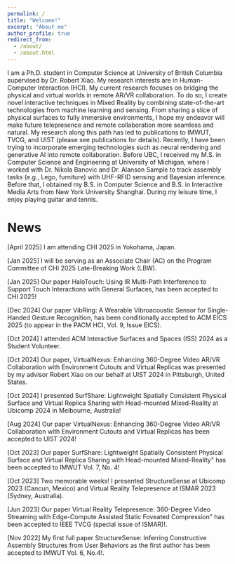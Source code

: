 ```yaml
---
permalink: /
title: "Welcome!"
excerpt: "About me"
author_profile: true
redirect_from: 
  - /about/
  - /about.html
---
```


I am a Ph.D. student in Computer Science at <a href="https://www.ubc.ca/" style="text-decoration:none" target="_blank">University of British Columbia</a> supervised by Dr. <a href="https://www.robertxiao.ca/" style="text-decoration:none" target="_blank">Robert Xiao</a>. My research interests are in Human-Computer Interaction (HCI). My current research focuses on bridging the physical and virtual worlds in remote AR/VR collaboration. To do so, I create novel interactive techniques in Mixed Reality by combining state-of-the-art technologies from machine learning and sensing. From sharing a slice of physical surfaces to fully immersive environments, I hope my endeavor will make future telepresence and remote collaboration more seamless and natural. My research along this path has led to publications to IMWUT, TVCG, and UIST (please see <a href="/publications" style="text-decoration:none">publications</a> for details). Recently, I have been trying to incorporate emerging technologies such as neural rendering and generative AI into remote collaboration. Before UBC, I received my M.S. in Computer Science and Engineering at <a href="https://umich.edu/" style="text-decoration:none" target="_blank">University of Michigan</a>, where I worked with Dr. <a href="http://www.nikolabanovic.net/" style="text-decoration:none" target="_blank">Nikola Banovic</a> and Dr. <a href="https://www.alansonsample.com/" style="text-decoration:none" target="_blank">Alanson Sample</a> to track assembly tasks (e.g., Lego, furniture) with UHF-RFID sensing and Bayesian inference. Before that, I obtained my B.S. in Computer Science and B.S. in Interactive Media Arts from <a href="https://shanghai.nyu.edu/" style="text-decoration:none" target="_blank">New York University Shanghai</a>. During my leisure time, I enjoy playing guitar and tennis.

# News
[April 2025] I am attending <a href="https://chi2025.acm.org/" style="text-decoration:none">CHI 2025</a> in Yokohama, Japan.

[Jan 2025] I will be serving as an Associate Chair (AC) on the Program Committee of <a href="https://chi2025.acm.org/for-authors/late-breaking-work/" style="text-decoration:none">CHI 2025 Late-Breaking Work (LBW)</a>.

[Jan 2025] Our paper <a href="/publications/halotouch" style="text-decoration:none">HaloTouch: Using IR Multi-Path Interference to Support Touch Interactions with General Surfaces</a>, has been accepted to <a href="https://chi2025.acm.org/" style="text-decoration:none">CHI 2025</a>!

[Dec 2024] Our paper VibRing: A Wearable Vibroacoustic Sensor for Single-Handed Gesture Recognition, has been conditionally accepted to <a href="https://eics.acm.org/2025/" style="text-decoration:none">ACM EICS 2025</a> (to appear in the <a href="https://dl.acm.org/journal/pacmhci/tracks/eics" style="text-decoration:none">PACM HCI, Vol. 9, Issue EICS</a>).

[Oct 2024] I attended <a href="https://iss2024.acm.org/" style="text-decoration:none">ACM Interactive Surfaces and Spaces (ISS) 2024</a> as a Student Volunteer.

[Oct 2024] Our paper, <a href="/publications/virtual-nexus" style="text-decoration:none">VirtualNexus: Enhancing 360-Degree Video AR/VR Collaboration with Environment Cutouts and Virtual Replicas</a> was presented by my advisor Robert Xiao on our behalf at <a href="https://uist.acm.org/2024/" style="text-decoration:none" target="_blank">UIST 2024</a> in Pittsburgh, United States.

[Oct 2024] I presented <a href="/publications/surf-share" style="text-decoration:none">SurfShare: Lightweight Spatially Consistent Physical Surface and Virtual Replica Sharing with Head-mounted Mixed-Reality</a> at <a href="https://www.ubicomp.org/ubicomp-iswc-2024/" style="text-decoration:none" target="_blank">Ubicomp 2024</a> in Melbourne, Australia!

[Aug 2024] Our paper <a href="/publications/virtual-nexus" style="text-decoration:none">VirtualNexus: Enhancing 360-Degree Video AR/VR Collaboration with Environment Cutouts and Virtual Replicas</a> has been accepted to <a href="https://uist.acm.org/2024/" style="text-decoration:none" target="_blank">UIST 2024</a>!

[Oct 2023] Our paper <a href="/publications/surf-share" style="text-decoration:none">SurfShare: Lightweight Spatially Consistent Physical Surface and Virtual Replica Sharing with Head-mounted Mixed-Reality"</a> has been accepted to <a href="https://dl.acm.org/journal/imwut" style="text-decoration:none" target="_blank">IMWUT</a> Vol. 7, No. 4!

[Oct 2023] Two memorable weeks! I presented <a href="/publications/structuresense" style="text-decoration:none">StructureSense</a> at Ubicomp 2023 (Cancun, Mexico) and <a href="/publications/vr-telepresence" style="text-decoration:none">Virtual Reality Telepresence</a> at ISMAR 2023 (Sydney, Australia).

[Jun 2023] Our paper <a href="/publications/vr-telepresence" style="text-decoration:none">Virtual Reality Telepresence: 360-Degree Video Streaming with Edge-Compute Assisted Static Foveated Compression"</a> has been accepted to <a href="https://ieeexplore.ieee.org/xpl/RecentIssue.jsp?punumber=2945" style="text-decoration:none" target="_blank">IEEE TVCG</a> (special issue of ISMAR)!.

[Nov 2022] My first full paper <a href="/publications/structuresense" style="text-decoration:none">StructureSense: Inferring Constructive Assembly Structures from User Behaviors</a> as the first author has been accepted to <a href="https://dl.acm.org/journal/imwut" style="text-decoration:none" target="_blank">IMWUT</a> Vol. 6, No.4!.